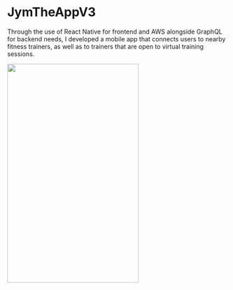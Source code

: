 # JymTheAppV3
 
Through the use of React Native for frontend and AWS alongside GraphQL for backend needs, I developed a mobile app that connects users to nearby fitness trainers, as well as to trainers that are open to virtual training sessions.

<img src="https://user-images.githubusercontent.com/49351487/113543938-61f50980-95b5-11eb-8fb2-6cf9fc48148d.png" width="300" height="500">
